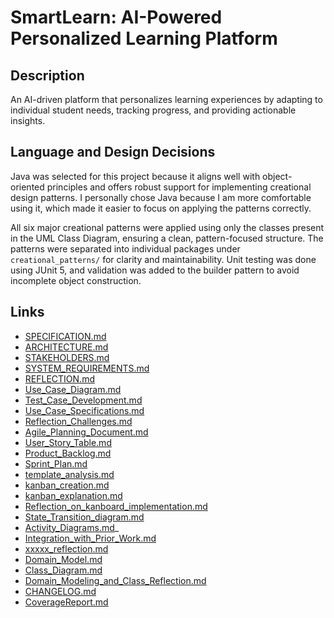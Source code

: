 # SmartLearn: AI-Powered Personalized Learning Platform

## Description
An AI-driven platform that personalizes learning experiences by adapting to individual student needs, tracking progress, and providing actionable insights.

## Language and Design Decisions
Java was selected for this project because it aligns well with object-oriented principles and offers robust support for implementing creational design patterns. I personally chose Java because I am more comfortable using it, which made it easier to focus on applying the patterns correctly.

All six major creational patterns were applied using only the classes present in the UML Class Diagram, ensuring a clean, pattern-focused structure. The patterns were separated into individual packages under `creational_patterns/` for clarity and maintainability. Unit testing was done using JUnit 5, and validation was added to the builder pattern to avoid incomplete object construction.

## Links
- [SPECIFICATION.md](./SPECIFICATION.md)
- [ARCHITECTURE.md](./ARCHITECTURE.md)
- [STAKEHOLDERS.md](STAKEHOLDERS.md)
- [SYSTEM_REQUIREMENTS.md](SYSTEM_REQUIREMENTS.md)
- [REFLECTION.md](REFLECTION.md)
- [Use_Case_Diagram.md](Use_Case_Diagram.md)
- [Test_Case_Development.md](Test_Case_Development.md)
- [Use_Case_Specifications.md](Use_Case_Specifications.md)
- [Reflection_Challenges.md](Reflection_Challenges.md)
- [Agile_Planning_Document.md](Agile_Planning_Document.md)
- [User_Story_Table.md](User_Story_Table.md)
- [Product_Backlog.md](Product_Backlog.md)
- [Sprint_Plan.md](Sprint_Plan.md)
- [template_analysis.md](template_analysis.md)
- [kanban_creation.md](kanban_creation.md)
- [kanban_explanation.md](kanban_explanation.md)
- [Reflection_on_kanboard_implementation.md](Reflection_on_kanboard_implementation.md)
- [State_Transition_diagram.md](State_Transition_diagram.md)
- [Activity_Diagrams.md](Activity_Diagrams.md)_
- [Integration_with_Prior_Work.md](Integration_with_Prior_Work.md)
- [xxxxx_reflection.md](xxxxx_reflection.md)
- [Domain_Model.md](Domain_Model.md)
- [Class_Diagram.md](Class_Diagram.md)
- [Domain_Modeling_and_Class_Reflection.md](Domain_Modeling_and_Class_Reflection.md)
- [CHANGELOG.md](CHANGELOG.md)
- [CoverageReport.md](CoverageReport.md)
